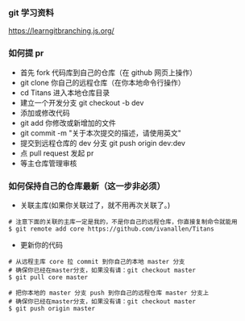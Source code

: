 ### git 学习资料

https://learngitbranching.js.org/


### 如何提 pr

- 首先 fork 代码库到自己的仓库（在 github 网页上操作）
- git clone 你自己的远程仓库（在你本地命令行操作）
- cd Titans 进入本地仓库目录
- 建立一个开发分支 git checkout -b dev
- 添加或修改代码
- git add 你修改或新增加的文件
- git commit -m "关于本次提交的描述，请使用英文"
- 提交到远程仓库的 dev 分支 git push origin dev:dev
- 点 pull request 发起 pr
- 等主仓库管理审核

### 如何保持自己的仓库最新（这一步非必须）

- 关联主库(如果你关联过了，就不用再次关联了。)

```
# 注意下面的关联的主库一定是我的，不是你自己的远程仓库，你直接复制命令就能用
$ git remote add core https://github.com/ivanallen/Titans
```

- 更新你的代码

```
# 从远程主库 core 拉 commit 到你自己的本地 master 分支
# 确保你已经在master分支，如果没有请：git checkout master
$ git pull core master

# 把你本地的 master 分支 push 到你自己的远程仓库 master 分支上
# 确保你已经在master分支，如果没有请：git checkout master
$ git push origin master
```
